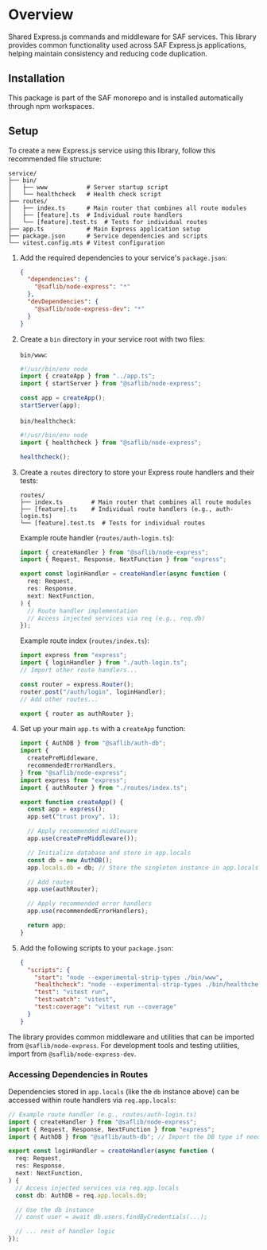 # Overview

Shared Express.js commands and middleware for SAF services. This library provides common functionality used across SAF Express.js applications, helping maintain consistency and reducing code duplication.

## Installation

This package is part of the SAF monorepo and is installed automatically through npm workspaces.

## Setup

To create a new Express.js service using this library, follow this recommended file structure:

```
service/
├── bin/
│   ├── www           # Server startup script
│   └── healthcheck   # Health check script
├── routes/
│   ├── index.ts      # Main router that combines all route modules
│   ├── [feature].ts  # Individual route handlers
│   └── [feature].test.ts  # Tests for individual routes
├── app.ts            # Main Express application setup
├── package.json      # Service dependencies and scripts
└── vitest.config.mts # Vitest configuration
```

1. Add the required dependencies to your service's `package.json`:

   ```json
   {
     "dependencies": {
       "@saflib/node-express": "*"
     },
     "devDependencies": {
       "@saflib/node-express-dev": "*"
     }
   }
   ```

2. Create a `bin` directory in your service root with two files:

   `bin/www`:

   ```javascript
   #!/usr/bin/env node
   import { createApp } from "../app.ts";
   import { startServer } from "@saflib/node-express";

   const app = createApp();
   startServer(app);
   ```

   `bin/healthcheck`:

   ```javascript
   #!/usr/bin/env node
   import { healthcheck } from "@saflib/node-express";

   healthcheck();
   ```

3. Create a `routes` directory to store your Express route handlers and their tests:

   ```
   routes/
   ├── index.ts        # Main router that combines all route modules
   ├── [feature].ts    # Individual route handlers (e.g., auth-login.ts)
   └── [feature].test.ts  # Tests for individual routes
   ```

   Example route handler (`routes/auth-login.ts`):

   ```typescript
   import { createHandler } from "@saflib/node-express";
   import { Request, Response, NextFunction } from "express";

   export const loginHandler = createHandler(async function (
     req: Request,
     res: Response,
     next: NextFunction,
   ) {
     // Route handler implementation
     // Access injected services via req (e.g., req.db)
   });
   ```

   Example route index (`routes/index.ts`):

   ```typescript
   import express from "express";
   import { loginHandler } from "./auth-login.ts";
   // Import other route handlers...

   const router = express.Router();
   router.post("/auth/login", loginHandler);
   // Add other routes...

   export { router as authRouter };
   ```

4. Set up your main `app.ts` with a `createApp` function:

   ```typescript
   import { AuthDB } from "@saflib/auth-db";
   import {
     createPreMiddleware,
     recommendedErrorHandlers,
   } from "@saflib/node-express";
   import express from "express";
   import { authRouter } from "./routes/index.ts";

   export function createApp() {
     const app = express();
     app.set("trust proxy", 1);

     // Apply recommended middleware
     app.use(createPreMiddleware());

     // Initialize database and store in app.locals
     const db = new AuthDB();
     app.locals.db = db; // Store the singleton instance in app.locals

     // Add routes
     app.use(authRouter);

     // Apply recommended error handlers
     app.use(recommendedErrorHandlers);

     return app;
   }
   ```

5. Add the following scripts to your `package.json`:
   ```json
   {
     "scripts": {
       "start": "node --experimental-strip-types ./bin/www",
       "healthcheck": "node --experimental-strip-types ./bin/healthcheck",
       "test": "vitest run",
       "test:watch": "vitest",
       "test:coverage": "vitest run --coverage"
     }
   }
   ```

The library provides common middleware and utilities that can be imported from `@saflib/node-express`. For development tools and testing utilities, import from `@saflib/node-express-dev`.

### Accessing Dependencies in Routes

Dependencies stored in `app.locals` (like the `db` instance above) can be accessed within route handlers via `req.app.locals`:

```typescript
// Example route handler (e.g., routes/auth-login.ts)
import { createHandler } from "@saflib/node-express";
import { Request, Response, NextFunction } from "express";
import { AuthDB } from "@saflib/auth-db"; // Import the DB type if needed

export const loginHandler = createHandler(async function (
  req: Request,
  res: Response,
  next: NextFunction,
) {
  // Access injected services via req.app.locals
  const db: AuthDB = req.app.locals.db;

  // Use the db instance
  // const user = await db.users.findByCredentials(...);

  // ... rest of handler logic
});
```
